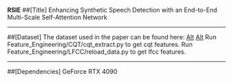 **RSIE**
##[Title]
Enhancing Synthetic Speech Detection with an End-to-End Multi-Scale Self-Attention Network
***
##[Dataset]
The dataset used in the paper can be found here:
[Alt](https://www.cnblogs.com/ZigHello/p/16139075.html "Asvspoof2019LA")
[Alt](https://www.asvspoof.org/index2021.html "Asvspoof2021LA")
Run Feature_Engineering/CQT/cqt_extract.py to get cqt features.
Run Feature_Engineering/LFCC/reload_data.py to get lfcc features.
***
##[Dependencies]
GeForce RTX 4090
